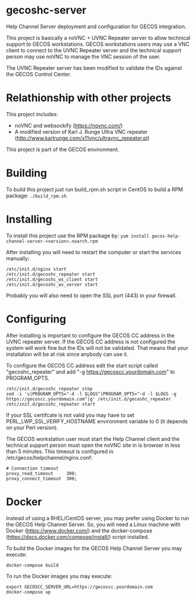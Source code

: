 # gecoshc-server
Help Channel Server deployment and configuration for GECOS integration.

This project is basically a noVNC + UVNC Repeater server to allow technical support to GECOS workstations.
GECOS workstations users may use a VNC client to connect to  the UVNC Repeater server and the technical support person may use noVNC to manage the VNC session of the user.

The UVNC Repeater server has been modified to validate the IDs against the GECOS Control Center.

# Relathionship with other projects
This project includes:
* noVNC and websockify (https://novnc.com/)
* A modified version of Karl J. Runge Ultra VNC repeater (http://www.karlrunge.com/x11vnc/ultravnc_repeater.pl)

This project is part of the GECOS environment.

# Building
To build this project just run build_rpm.sh script in CentOS to build a RPM package:
``
./build_rpm.sh
``

# Installing
To install this project use the RPM package by:
``
 yum install gecos-help-channel-server-<version>.noarch.rpm
``

After installing you will need to restart the computer or start the services manually:
```
/etc/init.d/nginx start
/etc/init.d/gecoshc_repeater start
/etc/init.d/gecoshc_ws_client start
/etc/init.d/gecoshc_ws_server start
```

Probably you will also need to open the SSL port (443) in your firewall.

# Configuring
After installing is important to configure the GECOS CC address in the UVNC repeater server.
If the GECOS CC address is not configured the system will work fine but the IDs will not be validated. That means that your installation will be at risk since anybody can use it.

To configure the GECOS CC address edit the start script called "gecoshc_repeater" and add "-g https://gecoscc.yourdomain.com" to PROGRAM_OPTS.

```
/etc/init.d/gecoshc_repeater stop
sed -i 's|PROGRAM_OPTS="-d -l $LOGS"|PROGRAM_OPTS="-d -l $LOGS -g https://gecoscc.yourdomain.com"|g' /etc/init.d/gecoshc_repeater 
/etc/init.d/gecoshc_repeater start
```

If your SSL certifcate is not valid you may have to set PERL_LWP_SSL_VERIFY_HOSTNAME environment variable to 0 (it depends on your Perl version).

The GECOS workstation user must start the Help Channel client and the technical support person must open the noVNC site in is browser in less than 5 minutes. This timeout is configured in /etc/gecos/helpchannel/nginx.conf:

```
# Connection timeout
proxy_read_timeout     300;
proxy_connect_timeout  300;
```

# Docker
Instead of using a RHEL/CentOS server, you may prefer using Docker to run the GECOS Help Channel Server.
So, you will need a Linux machine with Docker (https://www.docker.com/) and the docker-compose (https://docs.docker.com/compose/install/) script installed.

To build the Docker images for the GECOS Help Channel Server you may execute:
```
docker-compose build
```

To run the Docker images you may execute:
```
export GECOSCC_SERVER_URL=https://gecoscc.yourdomain.com
docker-compose up
```






